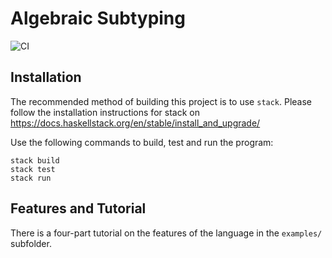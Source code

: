 # Algebraic Subtyping
![CI](https://github.com/ps-tuebingen/algebraic-subtyping-implementation/workflows/CI/badge.svg?branch=main)

## Installation

The recommended method of building this project is to use `stack`.
Please follow the installation instructions for stack on https://docs.haskellstack.org/en/stable/install_and_upgrade/

Use the following commands to build, test and run the program:

```
stack build
stack test
stack run
```

## Features and Tutorial

There is a four-part tutorial on the features of the language in the  `examples/` subfolder.

